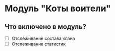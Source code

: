 # Модуль "Коты воители"

## Что включено в модуль?

- [ ] Отслеживание состава клана
- [ ] Отслеживание статистик